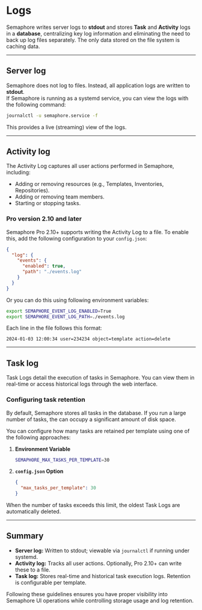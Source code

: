 # Logs

Semaphore writes server logs to **stdout** and stores **Task** and **Activity** logs in a **database**, centralizing key log information and eliminating the need to back up log files separately. The only data stored on the file system is caching data.

---

## Server log

Semaphore does not log to files. Instead, all application logs are written to **stdout**.  
If Semaphore is running as a systemd service, you can view the logs with the following command:

```bash
journalctl -u semaphore.service -f
```

This provides a live (streaming) view of the logs.

---

## Activity log

The Activity Log captures all user actions performed in Semaphore, including:

- Adding or removing resources (e.g., Templates, Inventories, Repositories).
- Adding or removing team members.
- Starting or stopping tasks.

### Pro version 2.10 and later

Semaphore Pro 2.10+ supports writing the Activity Log to a file. To enable this, add the following configuration to your `config.json`:

```json
{
  "log": {
    "events": {
      "enabled": true,
      "path": "./events.log"
    }
  }
}
```

Or you can do this using following environment variables:

```bash
export SEMAPHORE_EVENT_LOG_ENABLED=True
export SEMAPHORE_EVENT_LOG_PATH=./events.log
```

Each line in the file follows this format:

```
2024-01-03 12:00:34 user=234234 object=template action=delete
```

---

## Task log

Task Logs detail the execution of tasks in Semaphore. You can view them in real-time or access historical logs through the web interface.

### Configuring task retention

By default, Semaphore stores all tasks in the database. If you run a large number of tasks, the can occupy a significant amount of disk space.

You can configure how many tasks are retained per template using one of the following approaches:

1. **Environment Variable**  
   ```bash
   SEMAPHORE_MAX_TASKS_PER_TEMPLATE=30
   ```
2. **`config.json` Option**  
   ```json
   {
     "max_tasks_per_template": 30
   }
   ```

When the number of tasks exceeds this limit, the oldest Task Logs are automatically deleted.

---

## Summary

- **Server log:** Written to stdout; viewable via `journalctl` if running under systemd.  
- **Activity log:** Tracks all user actions. Optionally, Pro 2.10+ can write these to a file.  
- **Task log:** Stores real-time and historical task execution logs. Retention is configurable per template.

Following these guidelines ensures you have proper visibility into Semaphore UI operations while controlling storage usage and log retention.